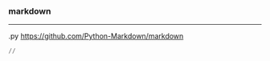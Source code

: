 ### markdown
---
.py
https://github.com/Python-Markdown/markdown

```py
//










```

```
```

```
```


